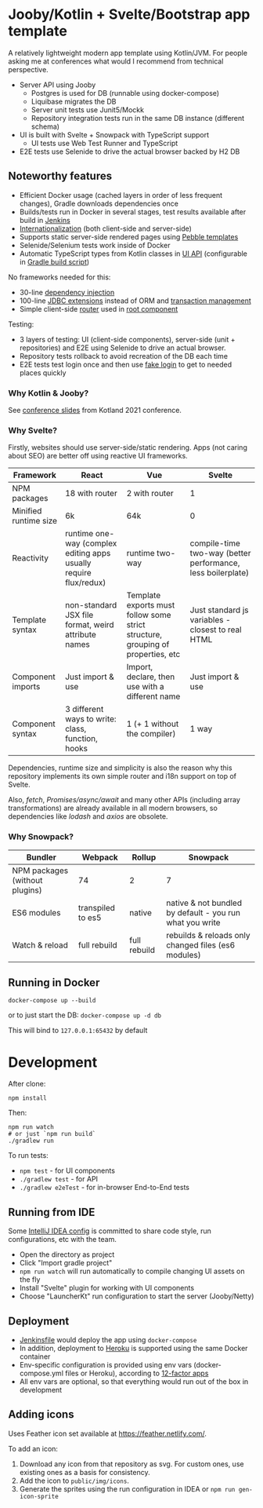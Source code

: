 # Jooby/Kotlin + Svelte/Bootstrap app template

A relatively lightweight modern app template using Kotlin/JVM.
For people asking me at conferences what would I recommend from technical perspective.

* Server API using Jooby
    * Postgres is used for DB (runnable using docker-compose)
    * Liquibase migrates the DB
    * Server unit tests use Junit5/Mockk
    * Repository integration tests run in the same DB instance (different schema)
* UI is built with Svelte + Snowpack with TypeScript support
    * UI tests use Web Test Runner and TypeScript
* E2E tests use Selenide to drive the actual browser backed by H2 DB

## Noteworthy features

* Efficient Docker usage (cached layers in order of less frequent changes), Gradle downloads dependencies once
* Builds/tests run in Docker in several stages, test results available after build in [Jenkins](Jenkinsfile)
* [Internationalization](i18n) (both client-side and server-side)
* Supports static server-side rendered pages using [Pebble templates](ui/static)
* Selenide/Selenium tests work inside of Docker
* Automatic TypeScript types from Kotlin classes in [UI API](ui/api/types.ts) 
  (configurable in [Gradle build script](build.gradle.kts))

No frameworks needed for this:

* 30-line [dependency injection](src/app/AutoCreatingServiceRegistry.kt)
* 100-line [JDBC extensions](src/db/JdbcExtensions.kt) instead of ORM and [transaction management](src/db/Transaction.kt)  
* Simple client-side [router](ui/routing/Router.ts) used in [root component](ui/App.svelte)

Testing:

* 3 layers of testing: UI (client-side components), server-side (unit + repositories) and E2E using Selenide to drive an actual browser.
* Repository tests rollback to avoid recreation of the DB each time
* E2E tests test login once and then use [fake login](src/auth/FakeLoginForTestingController.kt) to get to needed places quickly

### Why Kotlin & Jooby?

See [conference slides](https://docs.google.com/presentation/d/1iXFKSsvPhBze-3cvd2j0Ri7dp2yH_w_1ULZPMfbdWAQ) from Kotland 2021 conference.

### Why Svelte?

Firstly, websites should use server-side/static rendering. Apps (not caring about SEO) are better off using reactive UI frameworks.

Framework                   |**React**                  |**Vue**                           |**Svelte**
----------------------------|---------------------------|----------------------------------|------------------------------
NPM packages                |18 with router             |2 with router                     |1
Minified runtime size       |6k                         |64k                               |0
Reactivity                  |runtime one-way (complex editing apps usually require flux/redux)|runtime two-way                   |compile-time two-way (better performance, less boilerplate)
Template syntax             |non-standard JSX file format, weird attribute names|Template exports must follow some strict structure, grouping of properties, etc|Just standard js variables - closest to real HTML
Component imports           |Just import & use|Import, declare, then use with a different name|Just import & use
Component syntax            |3 different ways to write: class, function, hooks|1 (+ 1 without the compiler)|1 way

Dependencies, runtime size and simplicity is also the reason why this repository implements
its own simple router and i18n support on top of Svelte.

Also, *fetch*, *Promises/async/await* and many other APIs (including array transformations) are already available in all modern browsers, so
dependencies like *lodash* and *axios* are obsolete.

### Why Snowpack?

Bundler                        |**Webpack**|**Rollup**|**Snowpack**
-------------------------------|-----------|----------|--------------
NPM packages (without plugins) |74         |2         |7
ES6 modules                    |transpiled to es5|native|native & not bundled by default - you run what you write
Watch & reload                 |full rebuild|full rebuild|rebuilds & reloads only changed files (es6 modules)

## Running in Docker

`docker-compose up --build`

or to just start the DB:
`docker-compose up -d db`

This will bind to `127.0.0.1:65432` by default

# Development

After clone:

```
npm install
```

Then:

```
npm run watch
# or just `npm run build`
./gradlew run
```

To run tests:

* `npm test` - for UI components
* `./gradlew test` - for API
* `./gradlew e2eTest` - for in-browser End-to-End tests

## Running from IDE

Some [IntelliJ IDEA config](.idea) is committed to share code style, run configurations, etc with the team.

* Open the directory as project
* Click "Import gradle project"
* `npm run watch` will run automatically to compile changing UI assets on the fly
* Install "Svelte" plugin for working with UI components
* Choose "LauncherKt" run configuration to start the server (Jooby/Netty)

## Deployment

* [Jenkinsfile](Jenkinsfile) would deploy the app using `docker-compose`
* In addition, deployment to [Heroku](https://heroku.com) is supported using the same Docker container
* Env-specific configuration is provided using env vars (docker-compose.yml files or Heroku), according to [12-factor apps](https://12factor.net)
* All env vars are optional, so that everything would run out of the box in development

## Adding icons

Uses Feather icon set available at https://feather.netlify.com/.

To add an icon:

1. Download any icon from that repository as svg. For custom ones, use existing ones as a basis for consistency.
2. Add the icon to `public/img/icons`.
3. Generate the sprites using the run configuration in IDEA or `npm run gen-icon-sprite`
